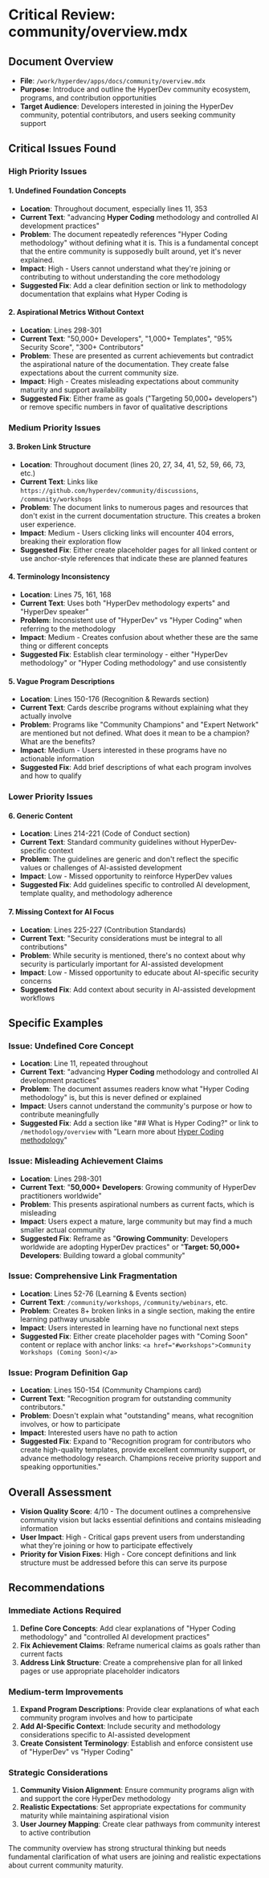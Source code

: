 # Critical Review: community/overview.mdx

## Document Overview
- **File**: `/work/hyperdev/apps/docs/community/overview.mdx`
- **Purpose**: Introduce and outline the HyperDev community ecosystem, programs, and contribution opportunities
- **Target Audience**: Developers interested in joining the HyperDev community, potential contributors, and users seeking community support

## Critical Issues Found

### High Priority Issues

#### 1. **Undefined Foundation Concepts**
- **Location**: Throughout document, especially lines 11, 353
- **Current Text**: "advancing **Hyper Coding** methodology and controlled AI development practices"
- **Problem**: The document repeatedly references "Hyper Coding methodology" without defining what it is. This is a fundamental concept that the entire community is supposedly built around, yet it's never explained.
- **Impact**: High - Users cannot understand what they're joining or contributing to without understanding the core methodology
- **Suggested Fix**: Add a clear definition section or link to methodology documentation that explains what Hyper Coding is

#### 2. **Aspirational Metrics Without Context**
- **Location**: Lines 298-301
- **Current Text**: "50,000+ Developers", "1,000+ Templates", "95% Security Score", "300+ Contributors"
- **Problem**: These are presented as current achievements but contradict the aspirational nature of the documentation. They create false expectations about the current community size.
- **Impact**: High - Creates misleading expectations about community maturity and support availability
- **Suggested Fix**: Either frame as goals ("Targeting 50,000+ developers") or remove specific numbers in favor of qualitative descriptions

### Medium Priority Issues

#### 3. **Broken Link Structure**
- **Location**: Throughout document (lines 20, 27, 34, 41, 52, 59, 66, 73, etc.)
- **Current Text**: Links like `https://github.com/hyperdev/community/discussions`, `/community/workshops`
- **Problem**: The document links to numerous pages and resources that don't exist in the current documentation structure. This creates a broken user experience.
- **Impact**: Medium - Users clicking links will encounter 404 errors, breaking their exploration flow
- **Suggested Fix**: Either create placeholder pages for all linked content or use anchor-style references that indicate these are planned features

#### 4. **Terminology Inconsistency**
- **Location**: Lines 75, 161, 168
- **Current Text**: Uses both "HyperDev methodology experts" and "HyperDev speaker"
- **Problem**: Inconsistent use of "HyperDev" vs "Hyper Coding" when referring to the methodology
- **Impact**: Medium - Creates confusion about whether these are the same thing or different concepts
- **Suggested Fix**: Establish clear terminology - either "HyperDev methodology" or "Hyper Coding methodology" and use consistently

#### 5. **Vague Program Descriptions**
- **Location**: Lines 150-176 (Recognition & Rewards section)
- **Current Text**: Cards describe programs without explaining what they actually involve
- **Problem**: Programs like "Community Champions" and "Expert Network" are mentioned but not defined. What does it mean to be a champion? What are the benefits?
- **Impact**: Medium - Users interested in these programs have no actionable information
- **Suggested Fix**: Add brief descriptions of what each program involves and how to qualify

### Lower Priority Issues

#### 6. **Generic Content**
- **Location**: Lines 214-221 (Code of Conduct section)
- **Current Text**: Standard community guidelines without HyperDev-specific context
- **Problem**: The guidelines are generic and don't reflect the specific values or challenges of AI-assisted development
- **Impact**: Low - Missed opportunity to reinforce HyperDev values
- **Suggested Fix**: Add guidelines specific to controlled AI development, template quality, and methodology adherence

#### 7. **Missing Context for AI Focus**
- **Location**: Lines 225-227 (Contribution Standards)
- **Current Text**: "Security considerations must be integral to all contributions"
- **Problem**: While security is mentioned, there's no context about why security is particularly important for AI-assisted development
- **Impact**: Low - Missed opportunity to educate about AI-specific security concerns
- **Suggested Fix**: Add context about security in AI-assisted development workflows

## Specific Examples

### Issue: Undefined Core Concept
- **Location**: Line 11, repeated throughout
- **Current Text**: "advancing **Hyper Coding** methodology and controlled AI development practices"
- **Problem**: The document assumes readers know what "Hyper Coding methodology" is, but this is never defined or explained
- **Impact**: Users cannot understand the community's purpose or how to contribute meaningfully
- **Suggested Fix**: Add a section like "## What is Hyper Coding?" or link to `/methodology/overview` with "Learn more about [Hyper Coding methodology](/methodology/overview)"

### Issue: Misleading Achievement Claims
- **Location**: Lines 298-301
- **Current Text**: "**50,000+ Developers**: Growing community of HyperDev practitioners worldwide"
- **Problem**: This presents aspirational numbers as current facts, which is misleading
- **Impact**: Users expect a mature, large community but may find a much smaller actual community
- **Suggested Fix**: Reframe as "**Growing Community**: Developers worldwide are adopting HyperDev practices" or "**Target: 50,000+ Developers**: Building toward a global community"

### Issue: Comprehensive Link Fragmentation
- **Location**: Lines 52-76 (Learning & Events section)
- **Current Text**: `/community/workshops`, `/community/webinars`, etc.
- **Problem**: Creates 8+ broken links in a single section, making the entire learning pathway unusable
- **Impact**: Users interested in learning have no functional next steps
- **Suggested Fix**: Either create placeholder pages with "Coming Soon" content or replace with anchor links: `<a href="#workshops">Community Workshops (Coming Soon)</a>`

### Issue: Program Definition Gap
- **Location**: Lines 150-154 (Community Champions card)
- **Current Text**: "Recognition program for outstanding community contributors."
- **Problem**: Doesn't explain what "outstanding" means, what recognition involves, or how to participate
- **Impact**: Interested users have no path to action
- **Suggested Fix**: Expand to "Recognition program for contributors who create high-quality templates, provide excellent community support, or advance methodology research. Champions receive priority support and speaking opportunities."

## Overall Assessment
- **Vision Quality Score**: 4/10 - The document outlines a comprehensive community vision but lacks essential definitions and contains misleading information
- **User Impact**: High - Critical gaps prevent users from understanding what they're joining or how to participate effectively  
- **Priority for Vision Fixes**: High - Core concept definitions and link structure must be addressed before this can serve its purpose

## Recommendations

### Immediate Actions Required
1. **Define Core Concepts**: Add clear explanations of "Hyper Coding methodology" and "controlled AI development practices"
2. **Fix Achievement Claims**: Reframe numerical claims as goals rather than current facts
3. **Address Link Structure**: Create a comprehensive plan for all linked pages or use appropriate placeholder indicators

### Medium-term Improvements
1. **Expand Program Descriptions**: Provide clear explanations of what each community program involves and how to participate
2. **Add AI-Specific Context**: Include security and methodology considerations specific to AI-assisted development
3. **Create Consistent Terminology**: Establish and enforce consistent use of "HyperDev" vs "Hyper Coding"

### Strategic Considerations
1. **Community Vision Alignment**: Ensure community programs align with and support the core HyperDev methodology
2. **Realistic Expectations**: Set appropriate expectations for community maturity while maintaining aspirational vision
3. **User Journey Mapping**: Create clear pathways from community interest to active contribution

The community overview has strong structural thinking but needs fundamental clarification of what users are joining and realistic expectations about current community maturity.